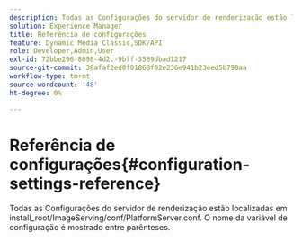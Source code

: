 ```yaml
---
description: Todas as Configurações do servidor de renderização estão localizadas em install_root/ImageServing/conf/PlatformServer.conf. O nome da variável de configuração é mostrado entre parênteses.
solution: Experience Manager
title: Referência de configurações
feature: Dynamic Media Classic,SDK/API
role: Developer,Admin,User
exl-id: 72bbe296-8098-4d2c-9bff-3569dbad1217
source-git-commit: 38afaf2ed0f01868f02e236e941b23eed5b790aa
workflow-type: tm+mt
source-wordcount: '48'
ht-degree: 0%

---
```


# Referência de configurações{#configuration-settings-reference}

Todas as Configurações do servidor de renderização estão localizadas em install_root/ImageServing/conf/PlatformServer.conf. O nome da variável de configuração é mostrado entre parênteses.
